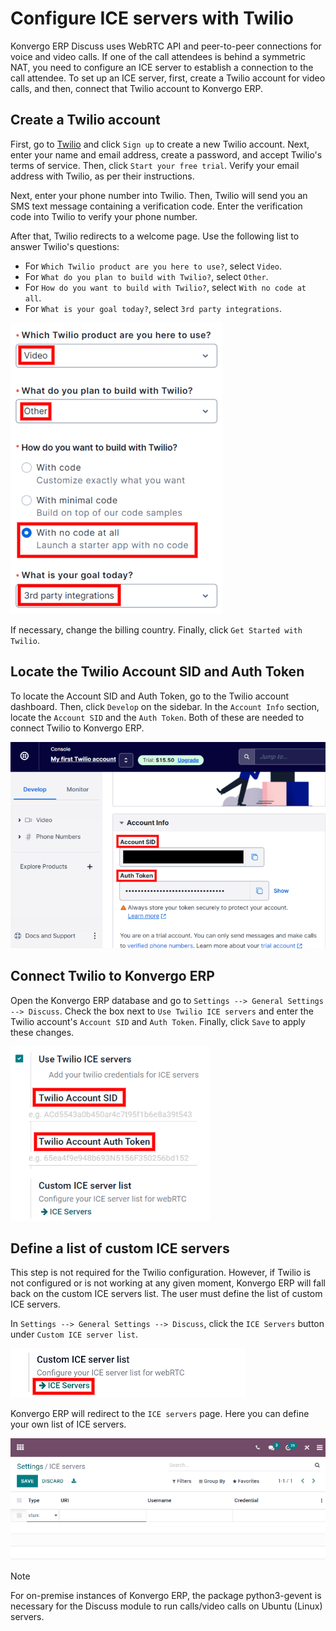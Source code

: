 # Configure ICE servers with Twilio

Konvergo ERP Discuss uses WebRTC API and peer-to-peer connections for voice and
video calls. If one of the call attendees is behind a symmetric NAT, you
need to configure an ICE server to establish a connection to the call
attendee. To set up an ICE server, first, create a Twilio account for
video calls, and then, connect that Twilio account to Konvergo ERP.

## Create a Twilio account

First, go to [Twilio](https://www.twilio.com) and click `Sign up` to
create a new Twilio account. Next, enter your name and email address,
create a password, and accept Twilio's terms of service. Then, click
`Start your free trial`. Verify your email address with Twilio, as per
their instructions.

Next, enter your phone number into Twilio. Then, Twilio will send you an
SMS text message containing a verification code. Enter the verification
code into Twilio to verify your phone number.

After that, Twilio redirects to a welcome page. Use the following list
to answer Twilio's questions:

- For `Which Twilio product are you here to use?`, select `Video`.
- For `What do you plan to build with Twilio?`, select `Other`.
- For `How do you want to build with Twilio?`, select
  `With no code at all`.
- For `What is your goal today?`, select `3rd party integrations`.

<img src="ice_servers/twilio-welcome.png" class="align-center"
alt="The Twilio welcome page." />

If necessary, change the billing country. Finally, click
`Get Started with Twilio`.

## Locate the Twilio Account SID and Auth Token

To locate the Account SID and Auth Token, go to the Twilio account
dashboard. Then, click `Develop` on the sidebar. In the `Account Info`
section, locate the `Account SID` and the `Auth Token`. Both of these
are needed to connect Twilio to Konvergo ERP.

<img src="ice_servers/twilio-acct-info.png" class="align-center"
alt="The Twilio Account SID and Auth Token can be found uner the Account Info section." />

## Connect Twilio to Konvergo ERP

Open the Konvergo ERP database and go to
`Settings --> General Settings --> Discuss`. Check the box next to
`Use Twilio ICE servers` and enter the Twilio account's `Account SID`
and `Auth Token`. Finally, click `Save` to apply these changes.

<img src="ice_servers/connect-twilio-to-odoo.png" class="align-center"
alt="Enable the &quot;Use Twilio ICE servers&quot; option in Konvergo ERP General Settings." />

## Define a list of custom ICE servers

This step is not required for the Twilio configuration. However, if
Twilio is not configured or is not working at any given moment, Konvergo ERP
will fall back on the custom ICE servers list. The user must define the
list of custom ICE servers.

In `Settings --> General Settings --> Discuss`, click the `ICE Servers`
button under `Custom ICE server list`.

<img src="ice_servers/custom-ice-servers-list.png" class="align-center"
alt="The &quot;ICE Servers&quot; button in Konvergo ERP General Settings." />

Konvergo ERP will redirect to the `ICE servers` page. Here you can define your
own list of ICE servers.

<img src="ice_servers/ice-servers-page.png" class="align-center"
alt="The &quot;ICE servers&quot; page in Konvergo ERP." />

> [!NOTE]
> For on-premise instances of Konvergo ERP, the package
> <span class="title-ref">python3-gevent</span> is necessary for the
> Discuss module to run calls/video calls on Ubuntu (Linux) servers.
